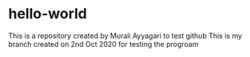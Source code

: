 # hello-world
This is a repository created by Murali Ayyagari to test github
This is my branch created on 2nd Oct 2020  for testing the progroam
